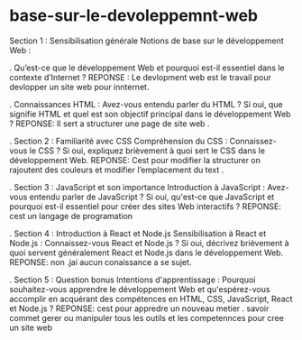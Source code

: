 # base-sur-le-devoleppemnt-web

Section 1 : Sensibilisation générale
Notions de base sur le développement Web :

. Qu’est-ce que le développement Web et pourquoi est-il essentiel dans le contexte d’Internet ?
REPONSE : Le devlopment web est le travail pour devlopper  un site web pour innternet.

. Connaissances HTML :
Avez-vous entendu parler du HTML ? Si oui, que signifie HTML et quel est son objectif principal dans le développement Web ?
REPONSE: Il sert a structurer une page de site web .

. Section 2 : Familiarité avec CSS
Compréhension du CSS :
Connaissez-vous le CSS ? Si oui, expliquez brièvement à quoi sert le CSS dans le développement Web.
REPONSE: Cest pour modifier la structurer on rajoutent des couleurs et modifier l’emplacement du text .

. Section 3 : JavaScript et son importance
Introduction à JavaScript :
Avez-vous entendu parler de JavaScript ? Si oui, qu'est-ce que JavaScript et pourquoi est-il essentiel pour créer des sites Web interactifs ? 
REPONSE: cest un langage de programation 

. Section 4 : Introduction à React et Node.js
Sensibilisation à React et Node.js :
Connaissez-vous React et Node.js ? Si oui, décrivez brièvement à quoi servent généralement React et Node.js dans le développement Web.
REPONSE: non .jai aucun conaissance a se sujet.

. Section 5 : Question bonus
Intentions d'apprentissage :
Pourquoi souhaitez-vous apprendre le développement Web et qu'espérez-vous accomplir en acquérant des compétences en HTML, CSS, JavaScript, React et Node.js ?
REPONSE: cest pour appredre un nouveau metier . savoir commet gerer ou manipuler tous les outils et les competennces pour cree un site web
